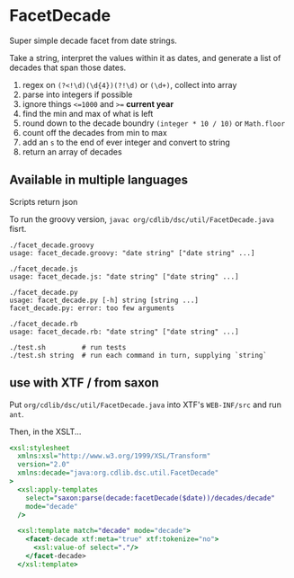 # FacetDecade

Super simple decade facet from date strings.

Take a string, interpret the values within it as dates, and generate a list of decades that span those dates.

 1. regex on `(?<!\d)(\d{4})(?!\d)` or `(\d+)`, collect into array
 2. parse into integers if possible
 3. ignore things `<=1000` and `>=` **current year**
 4. find the min and max of what is left
 5. round down to the decade boundry `(integer * 10 / 10)` or `Math.floor`
 6. count off the decades from min to max
 7. add an `s` to the end of ever integer and convert to string
 8. return an array of decades

## Available in multiple languages

Scripts return json

To run the groovy version, `javac org/cdlib/dsc/util/FacetDecade.java` fisrt.

```
./facet_decade.groovy 
usage: facet_decade.groovy: "date string" ["date string" ...]

./facet_decade.js 
usage: facet_decade.js: "date string" ["date string" ...]

./facet_decade.py 
usage: facet_decade.py [-h] string [string ...]
facet_decade.py: error: too few arguments

./facet_decade.rb 
usage: facet_decade.rb: "date string" ["date string" ...]
```

```
./test.sh         # run tests
./test.sh string  # run each command in turn, supplying `string`
```

## use with XTF / from saxon

Put `org/cdlib/dsc/util/FacetDecade.java` into XTF's `WEB-INF/src` and run `ant`.

Then, in the XSLT...

```xslt
<xsl:stylesheet
  xmlns:xsl="http://www.w3.org/1999/XSL/Transform"
  version="2.0"
  xmlns:decade="java:org.cdlib.dsc.util.FacetDecade"
>
  <xsl:apply-templates
    select="saxon:parse(decade:facetDecade($date))/decades/decade"
    mode="decade"
  /> 

  <xsl:template match="decade" mode="decade">
    <facet-decade xtf:meta="true" xtf:tokenize="no">
      <xsl:value-of select="."/>
    </facet-decade>
  </xsl:template>

```
